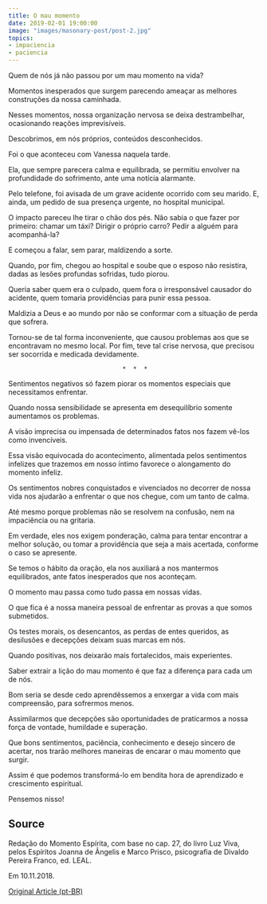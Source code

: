 ```yaml
---
title: O mau momento
date: 2019-02-01 19:00:00
image: "images/masonary-post/post-2.jpg"
topics: 
- impaciencia
- paciencia
---
```



Quem de nós já não passou por um mau momento na vida?

Momentos inesperados que surgem parecendo ameaçar as melhores construções da
nossa caminhada.

Nesses momentos, nossa organização nervosa se deixa destrambelhar, ocasionando
reações imprevisíveis.

Descobrimos, em nós próprios, conteúdos desconhecidos.

Foi o que aconteceu com Vanessa naquela tarde.

Ela, que sempre parecera calma e equilibrada, se permitiu envolver na
profundidade do sofrimento, ante uma notícia alarmante.

Pelo telefone, foi avisada de um grave acidente ocorrido com seu marido. E,
ainda, um pedido de sua presença urgente, no hospital municipal.

O impacto pareceu lhe tirar o chão dos pés. Não sabia o que fazer por primeiro:
chamar um táxi? Dirigir o próprio carro? Pedir a alguém para acompanhá-la?

E começou a falar, sem parar, maldizendo a sorte.

Quando, por fim, chegou ao hospital e soube que o esposo não resistira, dadas
as lesões profundas sofridas, tudo piorou.

Queria saber quem era o culpado, quem fora o irresponsável causador do
acidente, quem tomaria providências para punir essa pessoa.

Maldizia a Deus e ao mundo por não se conformar com a situação de perda que
sofrera.

Tornou-se de tal forma inconveniente, que causou problemas aos que se
encontravam no mesmo local. Por fim, teve tal crise nervosa, que precisou ser
socorrida e medicada devidamente.

                                    *  *  *

Sentimentos negativos só fazem piorar os momentos especiais que necessitamos
enfrentar.

Quando nossa sensibilidade se apresenta em desequilíbrio somente aumentamos os
problemas.

A visão imprecisa ou impensada de determinados fatos nos fazem vê-los como
invencíveis.

Essa visão equivocada do acontecimento, alimentada pelos sentimentos infelizes
que trazemos em nosso íntimo favorece o alongamento do momento infeliz.

Os sentimentos nobres conquistados e vivenciados no decorrer de nossa vida nos
ajudarão a enfrentar o que nos chegue, com um tanto de calma.

Até mesmo porque problemas não se resolvem na confusão, nem na impaciência ou
na gritaria.

Em verdade, eles nos exigem ponderação, calma para tentar encontrar a melhor
solução, ou tomar a providência que seja a mais acertada, conforme o caso se
apresente.

Se temos o hábito da oração, ela nos auxiliará a nos mantermos equilibrados,
ante fatos inesperados que nos aconteçam.

O momento mau passa como tudo passa em nossas vidas.

O que fica é a nossa maneira pessoal de enfrentar as provas a que somos
submetidos.

Os testes morais, os desencantos, as perdas de entes queridos, as desilusões e
decepções deixam suas marcas em nós.

Quando positivas, nos deixarão mais fortalecidos, mais experientes.

Saber extrair a lição do mau momento é que faz a diferença para cada um de nós.

Bom seria se desde cedo aprendêssemos a enxergar a vida com mais compreensão,
para sofrermos menos.

Assimilarmos que decepções são oportunidades de praticarmos a nossa força de
vontade, humildade e superação.

Que bons sentimentos, paciência, conhecimento e desejo sincero de acertar, nos
trarão melhores maneiras de encarar o mau momento que surgir.

Assim é que podemos transformá-lo em bendita hora de aprendizado e crescimento
espiritual.

Pensemos nisso!


## Source
Redação do Momento Espírita, com base no cap. 27,
do livro Luz Viva, pelos Espíritos Joanna de Ângelis e
Marco Prisco, psicografia de Divaldo Pereira Franco,
ed. LEAL.

Em 10.11.2018.


[Original Article (pt-BR)](http://momento.com.br/pt/ler_texto.php?id=5584)
